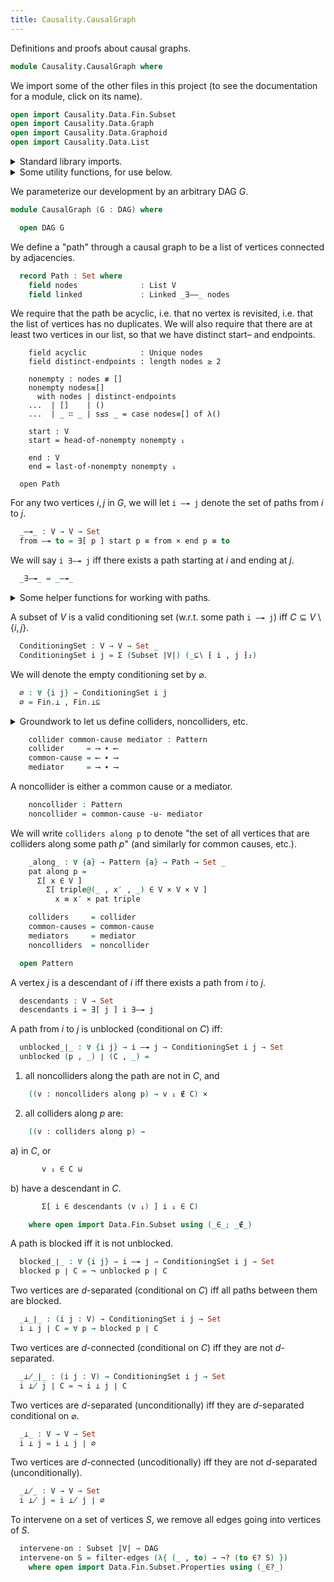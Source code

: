 ```yaml
---
title: Causality.CausalGraph
---
```


Definitions and proofs about causal graphs.

```agda
module Causality.CausalGraph where
```

We import some of the other files in this project (to see the documentation for a module, click on its name).

```agda
open import Causality.Data.Fin.Subset
open import Causality.Data.Graph
open import Causality.Data.Graphoid
open import Causality.Data.List
```

<details>
<summary>Standard library imports.</summary>

```agda
open import Data.Fin using (Fin)
open import Data.Fin.Subset using (Subset; ⋃)
import Data.Fin.Subset as Fin
import Data.Fin.Subset.Properties as Fin
open import Data.List using (List; _∷_; []; length)
open import Data.List.Relation.Unary.Linked using (Linked)
open import Data.List.Relation.Unary.Unique.Propositional using (Unique)
import Data.List.Relation.Unary.Unique.Propositional.Properties as Unique
open import Data.Nat using (ℕ; _≥_; s≤s)
open import Data.Product using (∃-syntax; Σ; Σ-syntax; _×_; _,_) renaming (proj₁ to _₁)
open import Data.Sum using (_⊎_)
open import Function using (_∘_; case_of_)
open import Relation.Binary.PropositionalEquality using (_≡_; _≢_; refl)
open import Relation.Nullary using (¬_)
open import Relation.Nullary.Negation using (¬?)
```
</details>

<details>
<summary>Some utility functions, for use below.</summary>

```agda
_-×-_ : ∀ {a b c} {A : Set a} → (A → Set b) → (A → Set c) → (A → Set _)
P -×- Q = λ x → P x × Q x

_-⊎-_ : ∀ {a b c} {A : Set a} → (A → Set b) → (A → Set c) → (A → Set _)
P -⊎- Q = λ x → P x ⊎ Q x
```
</details>

We parameterize our development by an arbitrary DAG $G$.

```agda
module CausalGraph (G : DAG) where

  open DAG G
```

We define a "path" through a causal graph to be a list of vertices connected by adjacencies.

```agda
  record Path : Set where
    field nodes              : List V
    field linked             : Linked _∃——_ nodes
```

We require that the path be acyclic, i.e. that no vertex is revisited, i.e. that the list of vertices
has no duplicates. We will also require that there are at least two vertices in our list, so that
we have distinct start– and endpoints.

```
    field acyclic            : Unique nodes
    field distinct-endpoints : length nodes ≥ 2

    nonempty : nodes ≢ []
    nonempty nodes≡[]
      with nodes | distinct-endpoints
    ...  | []    | ()
    ...  | _ ∷ _ | s≤s _ = case nodes≡[] of λ()

    start : V
    start = head-of-nonempty nonempty ₁

    end : V
    end = last-of-nonempty nonempty ₁

  open Path
```

For any two vertices $i, j$ in $G$, we will let `i —↠ j` denote the set of paths from $i$ to $j$.

```agda
  _—↠_ : V → V → Set
  from —↠ to = ∃[ p ] start p ≡ from × end p ≡ to
```

We will say `i ∃—↠ j` iff there exists a path starting at $i$ and ending at $j$.

```agda
  _∃—↠_ = _—↠_
```

<details>
<summary>Some helper functions for working with paths.</summary>

```agda
  triples-along : Path → List (V × V × V)
  triples-along = triples ∘ nodes

  _visits_ : (p : Path) → (v : V) → Set
  p visits v = v ∈ nodes p
    where open import Data.List.Membership.Propositional using (_∈_)
```
</details>

A subset of $V$ is a valid conditioning set (w.r.t. some path `i —↠ j`) iff $C \subseteq V \setminus \{ i , j \}$.

```agda
  ConditioningSet : V → V → Set _
  ConditioningSet i j = Σ (Subset |V|) (_⊆∖ ⁅ i , j ⁆₂)
```

We will denote the empty conditioning set by $\varnothing$.

```agda
  ∅ : ∀ {i j} → ConditioningSet i j
  ∅ = Fin.⊥ , Fin.⊥⊆
```

<details>
<summary>Groundwork to let us define colliders, noncolliders, etc.</summary>

```agda
  module Pattern where

    Pattern : ∀ {a} → Set _
    Pattern {a} = V × V × V → Set a


    module Notation where

      _∙_ : ∀ {a b} → (V → V → Set a) → (V → V → Set b) → Pattern
      _l-x_ ∙ _x-r_ = λ{ (l , x , r) → l l-x x × x x-r r }

      ⟶ = _∃⟶_
      ⟵ = _∃⟵_

    open Notation
```
</details>

```agda
    collider common-cause mediator : Pattern
    collider     = ⟶ ∙ ⟵
    common-cause = ⟵ ∙ ⟶
    mediator     = ⟶ ∙ ⟶
```

A noncollider is either a common cause or a mediator.

```agda
    noncollider : Pattern
    noncollider = common-cause -⊎- mediator
```

We will write `colliders along p` to denote "the set of all vertices that are colliders along some path $p$"
(and similarly for common causes, etc.).

```agda
    _along_ : ∀ {a} → Pattern {a} → Path → Set _
    pat along p =
      Σ[ x ∈ V ]
        Σ[ triple@(_ , x′ , _) ∈ V × V × V ]
          x ≡ x′ × pat triple

    colliders     = collider
    common-causes = common-cause
    mediators     = mediator
    noncolliders  = noncollider

  open Pattern
```

A vertex $j$ is a descendant of $i$ iff there exists a path from $i$ to $j$.

```agda
  descendants : V → Set
  descendants i = ∃[ j ] i ∃—↠ j
```

A path from $i$ to $j$ is unblocked (conditional on $C$) iff:

```agda
  unblocked_∣_ : ∀ {i j} → i —↠ j → ConditioningSet i j → Set
  unblocked (p , _) ∣ (C , _) =
```

1. all noncolliders along the path are not in $C$, and

```agda
    ((v : noncolliders along p) → v ₁ ∉ C) ×
```

2. all colliders along $p$ are:

```agda
    ((v : colliders along p) →
```

   a) in $C$, or

```agda
       v ₁ ∈ C ⊎
```

   b) have a descendant in $C$.

```agda
       Σ[ i ∈ descendants (v ₁) ] i ₁ ∈ C)
```

```agda
    where open import Data.Fin.Subset using (_∈_; _∉_)
```

A path is blocked iff it is not unblocked.

```agda
  blocked_∣_ : ∀ {i j} → i —↠ j → ConditioningSet i j → Set
  blocked p ∣ C = ¬ unblocked p ∣ C
```

Two vertices are $d$-separated (conditional on $C$) iff all paths between them are blocked.

```agda
  _⊥_∣_ : (i j : V) → ConditioningSet i j → Set
  i ⊥ j ∣ C = ∀ p → blocked p ∣ C
```

Two vertices are $d$-connected (conditional on $C$) iff they are not $d$-separated.

```agda
  _⊥̸_∣_ : (i j : V) → ConditioningSet i j → Set
  i ⊥̸ j ∣ C = ¬ i ⊥ j ∣ C
```

Two vertices are $d$-separated (unconditionally) iff they are $d$-separated conditional on $\varnothing$.

```agda
  _⊥_ : V → V → Set
  i ⊥ j = i ⊥ j ∣ ∅
```

Two vertices are $d$-connected (uncoditionally) iff they are not $d$-separated (unconditionally).

```agda
  _⊥̸_ : V → V → Set
  i ⊥̸ j = i ⊥̸ j ∣ ∅
```

To intervene on a set of vertices $S$, we remove all edges going into vertices of $S$.

```agda
  intervene-on : Subset |V| → DAG
  intervene-on S = filter-edges (λ{ (_ , to) → ¬? (to ∈? S) })
    where open import Data.Fin.Subset.Properties using (_∈?_)
```
